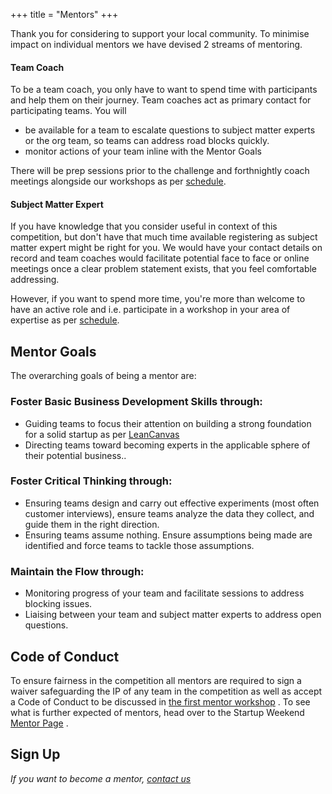 +++
title = "Mentors"
+++

Thank you for considering to support your local community. To minimise impact on individual mentors we have devised 2 streams of mentoring.

#### Team Coach

To be a team coach, you only have to want to spend time with participants and help them on their journey. Team coaches act as primary contact for participating teams. You will

* be available for a team to escalate questions to subject matter experts or the org team, so teams can address road blocks quickly.
* monitor actions of your team inline with the Mentor Goals

There will be prep sessions prior to the challenge and forthnightly coach meetings alongside our workshops as per [schedule](/schedule).

#### Subject Matter Expert

If you have knowledge that you consider useful in context of this competition, but don't have that much time available registering as subject matter expert might be right for you. We would have your contact details on record and team coaches would facilitate potential face to face or online meetings once a clear problem statement exists, that you feel comfortable addressing.

However, if you want to spend more time, you're more than welcome to have an active role and i.e. participate in a workshop in your area of expertise as per [schedule](/schedule).

## Mentor Goals

The overarching goals of being a mentor are:

### Foster Basic Business Development Skills through:

* Guiding teams to focus their attention on building a strong foundation for a solid startup as per [LeanCanvas](https://s3.amazonaws.com/leanstack/v4/Lean-Canvas.pdf)
* Directing teams toward becoming experts in the applicable sphere of their potential business..

### Foster Critical Thinking through:

* Ensuring teams design and carry out effective experiments (most often customer interviews), ensure teams analyze the data they collect, and guide them in the right direction.
* Ensuring teams assume nothing. Ensure assumptions being made are identified and force teams to tackle those assumptions.

### Maintain the Flow through:

* Monitoring progress of your team and facilitate sessions to address blocking issues.
* Liaising between your team and subject matter experts to address open questions.


## Code of Conduct

To ensure fairness in the competition all mentors are required to sign a waiver safeguarding the IP of any team in the competition as well as accept a Code of Conduct to be discussed in [the first mentor workshop](/schedule/2017-05-23-mentor-workshop/) . To see what is further expected of mentors, head over to the Startup Weekend [Mentor Page](https://startupweekend.org/mentors) .

## Sign Up

_If you want to become a mentor, [contact us](mailto:mentors@dlf-kapiti.zendesk.com)_
